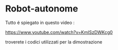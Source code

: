 # Robot-autonome

Tutto é spiegato in questo video :

https://www.youtube.com/watch?v=KmISzDWKcg0

troverete i codici utilizzati per la dimostrazione
